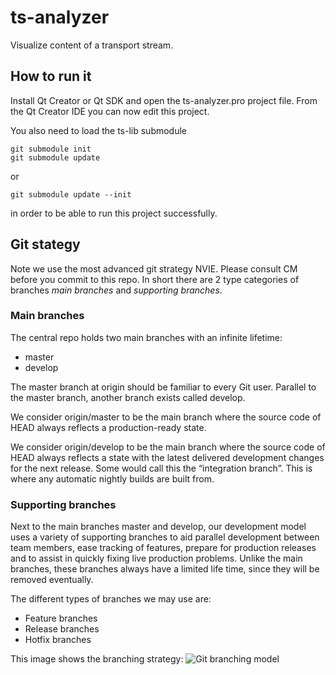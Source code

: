 # ts-analyzer
Visualize content of a transport stream.

## How to run it
Install Qt Creator or Qt SDK and open the ts-analyzer.pro project file.
From the Qt Creator IDE you can now edit this project.

You also need to load the ts-lib submodule
```
git submodule init
git submodule update
```
or
```
git submodule update --init
```
in order to be able to run this project successfully.

## Git stategy
Note we use the most advanced git strategy NVIE. Please consult
CM before you commit to this repo. In short there are 2 type categories
of branches *main branches* and *supporting branches*.


### Main branches
The central repo holds two main branches with an infinite lifetime:
* master
* develop

The master branch at origin should be familiar to every Git user.
Parallel to the master branch, another branch exists called develop.

We consider origin/master to be the main branch where the source code of
HEAD always reflects a production-ready state.

We consider origin/develop to be the main branch where the source code of
HEAD always reflects a state with the latest delivered development changes
for the next release. Some would call this the “integration branch”.
This is where any automatic nightly builds are built from.

### Supporting branches
Next to the main branches master and develop, our development model uses
a variety of supporting branches to aid parallel development between
team members, ease tracking of features, prepare for production releases
and to assist in quickly fixing live production problems.
Unlike the main branches, these branches always have a limited life time,
since they will be removed eventually.

The different types of branches we may use are:

* Feature branches
* Release branches
* Hotfix branches

This image shows the branching strategy:
![Git branching model](https://github.com/skullanbones/ts-analyzer/tree/master/images/git-model@2x.png)
